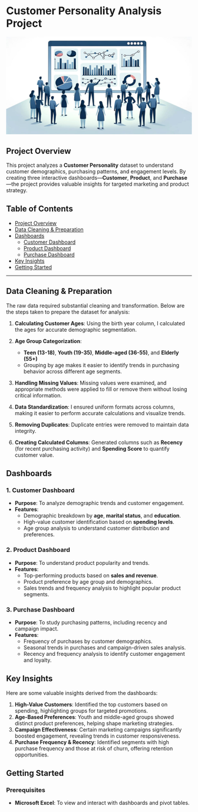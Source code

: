 # Customer Personality Analysis Project

<p align="center">
  <img src="https://github.com/Rihana5rose/Images/blob/main/customer_Personality_analysis.jpg" alt="Dashboard Screenshot">
</p>

## Project Overview

This project analyzes a **Customer Personality** dataset to understand customer demographics, purchasing patterns, and engagement levels. By creating three interactive dashboards—**Customer**, **Product**, and **Purchase**—the project provides valuable insights for targeted marketing and product strategy.

## Table of Contents
- [Project Overview](#project-overview)
- [Data Cleaning & Preparation](#data-cleaning--preparation)
- [Dashboards](#dashboards)
  - [Customer Dashboard](#customer-dashboard)
  - [Product Dashboard](#product-dashboard)
  - [Purchase Dashboard](#purchase-dashboard)
- [Key Insights](#key-insights)
- [Getting Started](#getting-started)

---

## Data Cleaning & Preparation

The raw data required substantial cleaning and transformation. Below are the steps taken to prepare the dataset for analysis:

1. **Calculating Customer Ages**: Using the birth year column, I calculated the ages for accurate demographic segmentation.
   
2. **Age Group Categorization**:
   - **Teen (13-18)**, **Youth (19-35)**, **Middle-aged (36-55)**, and **Elderly (55+)**
   - Grouping by age makes it easier to identify trends in purchasing behavior across different age segments.
   
3. **Handling Missing Values**: Missing values were examined, and appropriate methods were applied to fill or remove them without losing critical information.
   
4. **Data Standardization**: I ensured uniform formats across columns, making it easier to perform accurate calculations and visualize trends.
   
5. **Removing Duplicates**: Duplicate entries were removed to maintain data integrity.

6. **Creating Calculated Columns**: Generated columns such as **Recency** (for recent purchasing activity) and **Spending Score** to quantify customer value.

## Dashboards

### 1. Customer Dashboard

- **Purpose**: To analyze demographic trends and customer engagement.
- **Features**:
  - Demographic breakdown by **age**, **marital status**, and **education**.
  - High-value customer identification based on **spending levels**.
  - Age group analysis to understand customer distribution and preferences.

### 2. Product Dashboard

- **Purpose**: To understand product popularity and trends.
- **Features**:
  - Top-performing products based on **sales and revenue**.
  - Product preference by age group and demographics.
  - Sales trends and frequency analysis to highlight popular product segments.

### 3. Purchase Dashboard

- **Purpose**: To study purchasing patterns, including recency and campaign impact.
- **Features**:
  - Frequency of purchases by customer demographics.
  - Seasonal trends in purchases and campaign-driven sales analysis.
  - Recency and frequency analysis to identify customer engagement and loyalty.

## Key Insights

Here are some valuable insights derived from the dashboards:

1. **High-Value Customers**: Identified the top customers based on spending, highlighting groups for targeted promotions.
2. **Age-Based Preferences**: Youth and middle-aged groups showed distinct product preferences, helping shape marketing strategies.
3. **Campaign Effectiveness**: Certain marketing campaigns significantly boosted engagement, revealing trends in customer responsiveness.
4. **Purchase Frequency & Recency**: Identified segments with high purchase frequency and those at risk of churn, offering retention opportunities.

## Getting Started

### Prerequisites
- **Microsoft Excel**: To view and interact with dashboards and pivot tables.
